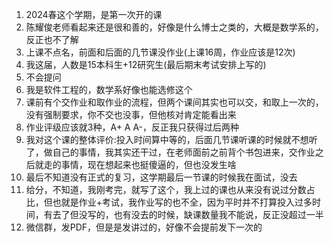 1. 2024春这个学期，是第一次开的课
2. 陈耀俊老师看起来还是很和善的，好像是什么博士之类的，大概是数学系的，反正也不了解
3. 上课不点名，前面和后面的几节课没作业(上课16周，作业应该是12次)
4. 我这届，人数是15本科生+12研究生(最后期末考试安排上写的)
5. 不会提问
6. 我是软件工程的，数学系好像也能选修这个
7. 课前有个交作业和取作业的流程，但两个课间其实也可以交，和取上一次的，没有强制要求，你不交也没事，但他核对肯定能看出来
8. 作业评级应该就3种，A+ A A-，反正我只获得过后两种
9. 我对这个课的整体评价:投入时间算中等的，后面几节课听课的时候就不想听了，做自己的事情，我其实还干过，在老师面前之前背个书包进来，交作业之后就走的事情，现在想起来也挺傻逼的，但也没发生啥
10. 最后不知道没有正式的复习，这学期最后一节课的时候我在面试，没去
11. 给分，不知道，我刚考完，就写了这个，我上过的课也从来没有说过分数占比，但也就是作业+考试，我作业写的也不全，因为平时并不打算投入过多时间，有去了但没写的，也有没去的时候，缺课数量我不能说，反正没超过一半
12. 微信群，发PDF，但是是发讲过的，好像不会提前发下一次的